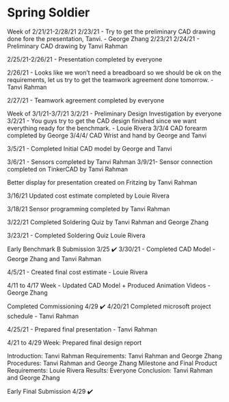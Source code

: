 # Spring Soldier
 
Week of 2/21/21-2/28/21
2/23/21 - Try to get the preliminary CAD drawing done fore the presentation, Tanvi. - George Zhang 2/23/21
2/24/21 - Preliminary CAD drawing by Tanvi Rahman
 
2/25/21-2/26/21 - Presentation completed by everyone

2/26/21 - Looks like we won’t need a breadboard so we should be ok on the requirements, let us try to get the teamwork agreement done tomorrow. - Tanvi Rahman



2/27/21 - Teamwork agreement completed by everyone

Week of 3/1/21-3/7/21
3/2/21 - Preliminary Design Investigation by everyone
3/2/21 - You guys try to get the CAD design finished since we want everything ready for the benchmark. - Louie Rivera
3/3/4 CAD forearm completed by George
3/4/4/ CAD Wrist and hand by George and Tanvi

3/5/21 - Completed Initial CAD model by George and Tanvi

3/6/21 - Sensors completed by Tanvi Rahman
3/9/21- Sensor connection completed on TinkerCAD by Tanvi Rahman



Better display for presentation created on Fritzing by Tanvi Rahman

3/16/21 Updated cost estimate completed by Louie Rivera

3/18/21 Sensor programming completed by Tanvi Rahman


3/22/21 Completed Soldering Quiz by Tanvi Rahman and George Zhang


3/23/21 - Completed Soldering Quiz Louie Rivera 

Early Benchmark B Submission 3/25 ✔️
3/30/21 - Completed CAD Model - George Zhang and Tanvi Rahman






4/5/21 - Created final cost estimate - Louie Rivera

4/11 to 4/17 Week - Updated CAD Model + Produced Animation Videos - George Zhang


Completed Commissioning 4/29 ✔️
4/20/21 Completed microsoft project schedule - Tanvi Rahman





4/25/21 - Prepared final presentation - Tanvi Rahman

4/21 to 4/29 Week: Prepared final design report

Introduction: Tanvi Rahman
Requirements: Tanvi Rahman and George Zhang
Procedures: Tanvi Rahman and George Zhang
Milestone and Final Product Requirements: Louie Rivera
Results: Everyone
Conclusion: Tanvi Rahman and George Zhang

Early Final Submission 4/29 ✔️
